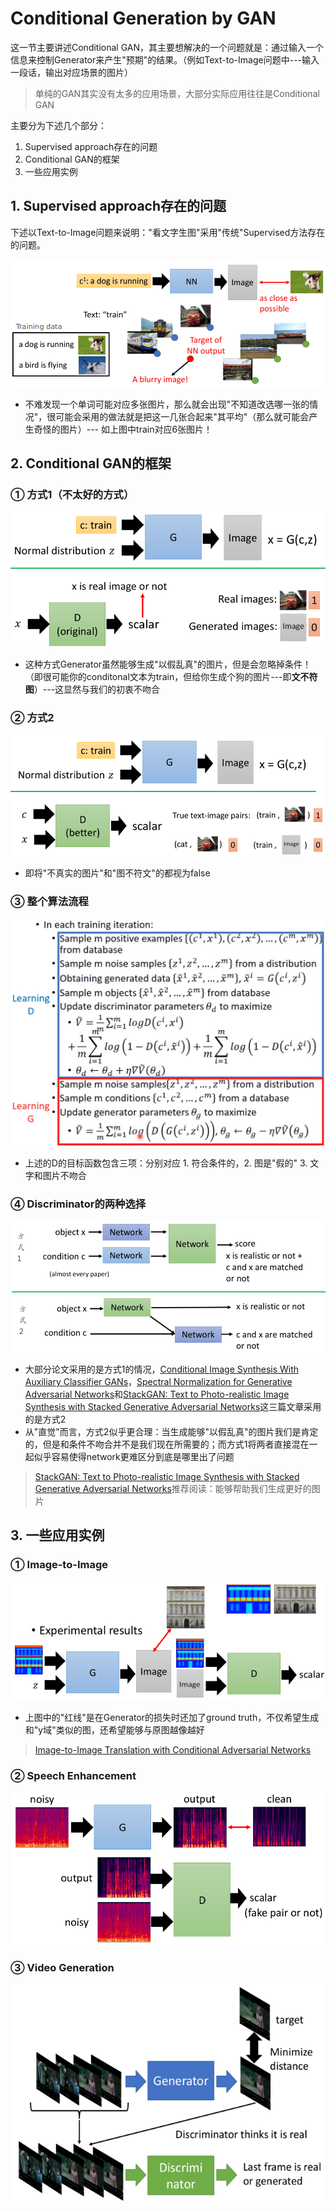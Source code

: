 # Conditional Generation by GAN

这一节主要讲述Conditional GAN，其主要想解决的一个问题就是：通过输入一个信息来控制Generator来产生"预期"的结果。（例如Text-to-Image问题中---输入一段话，输出对应场景的图片）

> 单纯的GAN其实没有太多的应用场景，大部分实际应用往往是Conditional GAN

主要分为下述几个部分：

1. Supervised approach存在的问题
2. Conditional GAN的框架
3. 一些应用实例

## 1. Supervised approach存在的问题

下述以Text-to-Image问题来说明："看文字生图"采用"传统"Supervised方法存在的问题。

![](png/p18.png)

- 不难发现一个单词可能对应多张图片，那么就会出现"不知道改选哪一张的情况"，很可能会采用的做法就是把这一几张合起来"其平均"（那么就可能会产生奇怪的图片）--- 如上图中train对应6张图片！

## 2. Conditional GAN的框架

### ① 方式1（不太好的方式）

![](png/p19.png)

- 这种方式Generator虽然能够生成"以假乱真"的图片，但是会忽略掉条件！（即很可能你的conditonal文本为train，但给你生成个狗的图片---即**文不符图**）---这显然与我们的初衷不吻合

### ② 方式2

![](png/p20.png)

- 即将"不真实的图片"和"图不符文"的都视为false

### ③ 整个算法流程

![](png/p21.png)

- 上述的D的目标函数包含三项：分别对应 1. 符合条件的，2. 图是"假的"  3. 文字和图片不吻合

### ④ Discriminator的两种选择

![](png/p22.png)

- 大部分论文采用的是方式1的情况，[Conditional Image Synthesis With Auxiliary Classifier GANs](https://arxiv.org/abs/1610.09585)，[Spectral Normalization for Generative Adversarial Networks](https://arxiv.org/abs/1802.05957)和[StackGAN: Text to Photo-realistic Image Synthesis with Stacked Generative Adversarial Networks](https://arxiv.org/abs/1612.03242)这三篇文章采用的是方式2
- 从"直觉"而言，方式2似乎更合理：当生成能够"以假乱真"的图片我们是肯定的，但是和条件不吻合并不是我们现在所需要的；而方式1将两者直接混在一起似乎容易使得network更难区分到底是哪里出了问题

> [StackGAN: Text to Photo-realistic Image Synthesis with Stacked Generative Adversarial Networks](https://arxiv.org/abs/1612.03242)推荐阅读：能够帮助我们生成更好的图片

## 3. 一些应用实例

### ① Image-to-Image

![](png/p23.png)

- 上图中的"红线"是在Generator的损失时还加了ground truth，不仅希望生成和"y域"类似的图，还希望能够与原图越像越好

> [Image-to-Image Translation with Conditional Adversarial Networks](https://arxiv.org/pdf/1611.07004.pdf)

### ② Speech Enhancement

![](png/p24.png)

### ③ Video Generation

![](png/p25.png)

